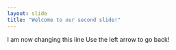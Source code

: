```yaml
---
layout: slide
title: "Welcome to our second slide!"
---
```

I am now changing this line
Use the left arrow to go back!
